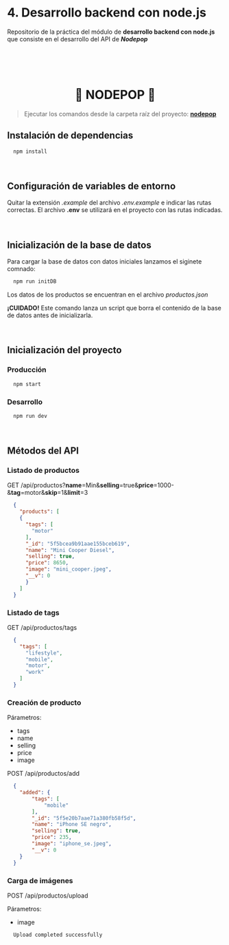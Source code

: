 # 4. Desarrollo backend con node.js

Repositorio de la práctica del módulo de **desarrollo backend con node.js** que consiste en el desarrollo del API de **_Nodepop_**

<br />
<br />
<br />
<h1 align="center">🤑 NODEPOP 🤑</h1>

> Ejecutar los comandos desde la carpeta raíz del proyecto: **[nodepop](nodepop/)**

## Instalación de dependencias

```sh
  npm install
```

<br />

## Configuración de variables de entorno

Quitar la extensión _.example_ del archivo _.env.example_ e indicar las rutas correctas.
El archivo **.env** se utilizará en el proyecto con las rutas indicadas.


<br />

## Inicialización de la base de datos
Para cargar la base de datos con datos iniciales lanzamos el siginete comnado:

```sh
  npm run initDB
```

Los datos de los productos se encuentran en el archivo _productos.json_

**¡CUIDADO!** Este comando lanza un script que borra el contenido de la base de datos antes de inicializarla.

<br />

## Inicialización del proyecto


### Producción
```sh
  npm start
```

### Desarrollo

```sh
  npm run dev
```

<br />

## Métodos del API

### Listado de productos

GET /api/productos?**name**=Min&**selling**=true&**price**=1000-&**tag**=motor&**skip**=1&**limit**=3

```json
  {
    "products": [
    {
      "tags": [
        "motor"
      ],
      "_id": "5f5bcea9b91aae155bceb619",
      "name": "Mini Cooper Diesel",
      "selling": true,
      "price": 8650,
      "image": "mini_cooper.jpeg",
      "__v": 0
      }
    ]
  }
```

### Listado de tags

GET /api/productos/tags

```json
  {
    "tags": [
      "lifestyle",
      "mobile",
      "motor",
      "work"  
    ]
  }
```

### Creación de producto

Párametros:
  - tags
  - name
  - selling
  - price
  - image

POST /api/productos/add

```json
  {
    "added": {
        "tags": [
            "mobile"
        ],
        "_id": "5f5e20b7aae71a380fb58f5d",
        "name": "iPhone SE negro",
        "selling": true,
        "price": 235,
        "image": "iphone_se.jpeg",
        "__v": 0
    }
  }
```

### Carga de imágenes

POST /api/productos/upload

Párametros:
  - image

```
  Upload completed successfully
```
